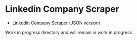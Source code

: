 # Linkedin Company Scraper
 
- [Linkedin Company Scraper (JSON version)](/linkedin-company-scraper-json/)

Work in progress directory and will remain in work in progress